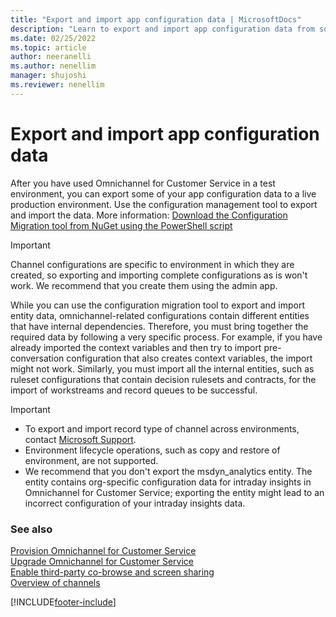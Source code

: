 ```yaml
---
title: "Export and import app configuration data | MicrosoftDocs"
description: "Learn to export and import app configuration data from source to target environments in Omnichannel Administration and Omnichannel admin center apps."
ms.date: 02/25/2022
ms.topic: article
author: neeranelli
ms.author: nenellim
manager: shujoshi
ms.reviewer: nenellim
---
```


# Export and import app configuration data

After you have used Omnichannel for Customer Service in a test environment, you can export some of your app configuration data to a live production environment. Use the configuration management tool to export and import the data. More information: [Download the Configuration Migration tool from NuGet using the PowerShell script](/powerapps/developer/data-platform/download-tools-nuget)

> [!IMPORTANT]
> Channel configurations are specific to environment in which they are created, so exporting and importing complete configurations as is won't work. We recommend that you create them using the admin app.

While you can use the configuration migration tool to export and import entity data, omnichannel-related configurations contain different entities that have internal dependencies. Therefore, you must bring together the required data by following a very specific process. For example, if you have already imported the context variables and then try to import pre-conversation configuration that also creates context variables, the import might not work. Similarly, you must import all the internal entities, such as ruleset configurations that contain decision rulesets and contracts, for the import of workstreams and record queues to be successful.

> [!IMPORTANT]
>
> - To export and import record type of channel across environments, contact [Microsoft Support](https://dynamics.microsoft.com/support/).
> - Environment lifecycle operations, such as copy and restore of environment, are not supported.
> - We recommend that you don't export the msdyn_analytics entity. The entity contains org-specific configuration data for intraday insights in Omnichannel for Customer Service; exporting the entity might lead to an incorrect configuration of your intraday insights data.


### See also

[Provision Omnichannel for Customer Service](omnichannel-provision-license.md)  
[Upgrade Omnichannel for Customer Service](upgrade-omnichannel.md)  
[Enable third-party co-browse and screen sharing](third-party-co-browse.md)  
[Overview of channels](channels.md)  


[!INCLUDE[footer-include](../includes/footer-banner.md)]
